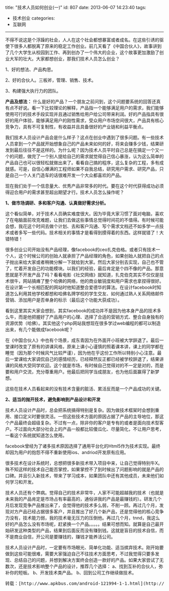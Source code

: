 title: "技术人员如何创业(一)"
id: 807
date: 2013-06-07 14:23:40
tags: 
- 技术创业
categories: 
- 互联网
---

不得不说这是个浮躁的社会，人人在这个社会都想暴富或者成名。在这些引诱的驱使下很多人都脱离了原来的稳定工作创业。前几天看了《中国合伙人》，故事讲到了几个大学生从校园到工作、再到创办了一个伟大的企业，这个故事更加激励了创业大军的壮大。大家都想创业，那我们技术人员怎么创业？

1、好的想法、产品构思。

2、好的合伙人。三板斧，管理、销售、技术。

3、构建强大执行力的团队。
<!-- more -->
<span>**产品及想法：**
什么是好的产品？一个朋友之前问到，这个问题要系统的回答还真有点不好说。看一下比较理论的解释，产品指一个能够满足用户的需求，我们能够使用可行的技术手段实现并且通过销售给用户给公司带来利润。好的产品指具有很好的用户体验，能够满足用户的刚性需求，受众用户市场空间很大，产品具有核心竞争力，具有不可复制性，有收益并且具备很好的产业链和利益平衡点。</span>

<span>我们技术人员设计产品会是什么样子？这点在创业中遇到了很多问题。有一些技术人员拿到一个产品就开始想象自己的产品未来如何的好，将来会赚多少钱，结果研发到最后往往不是这样的。为什么呢？因为技术人员平时自己总是在搞定一个又一个的问题，做完了一个别人提给自己的需求就觉得自己信心暴涨，认为这么简单的产品自己也可以很轻松就做出来了。看看自己搞的程序，这么复杂的工程，多有成就感。可是，自信心爆满的工程师如果不自我总结，研究用户需求、研究产品，只是自己一个人关门造车的话很难开发一个大众都喜欢的产品。</span>

<span>现在我们处于一个信息量大、优秀产品非常多的时代。要在这个时代获得成功必须得迎合用户的需求甚至超出期望才行。技术人员怎么操作呢？</span>

<span>**1、做市场调研、多和客户沟通、认真做好需求分析。**</span>

<span>这个看似简单，对于技术人员确实难度很大。因为毕竟大家习惯了面对电脑，喜欢了在电脑面前攻克难题，让我们去做这些事情总觉得时间花的不值得。有时候可能会想，我花这个时间去做个计划、去和客户沟通、写个需求文档还不如多学一点技术或者多写一些代码。技术相关的事情才是看得到摸得着的东西。这样就错了！大错特错！</span>

<span>很多创业公司开始没有产品经理，像facebook的ceo扎克伯格。或者只有技术一个人，这个时候公司的创始人就承担了产品经理的角色，如果创始人就把自己的点子抛出来给大家或者稍微分解一下就给到大家。然后大家分别去实现，自己也不管了，忙着开发自己的功能模块。以我们的经验，最后肯定是个四不像的产品。那意思就是不开发产品了吗？看看电影《社交网络》就知道，扎克伯克其实不仅仅是技术很牛，网站搞瘫了整个哈佛的网络，他的商业敏锐度和用户需求也拿捏得很好。在设计第一个长相匹配的网站时他知道整合爱德华的算法。在设计facebook时知道怎么利用其他学校都想和哈佛名牌学校的学生交友、如何通过熟人关系网络邮件营销、添加用户是否单身的标示（最后这个功能大获成功）。</span>

<span>看到这里其实大家会想到，其实facebook的成功并不是因为他本身产品的技术多么牛，而是他把握好了产品用户的心理、选择了合适的营销方式、整合自身独有的资源优势（哈佛）。其实他这个php网站我想现在很多学过web编程的都可以制造出来，有几个能做成facebook呢？</span>

<span>在《中国合伙人》中也有个场景，成东青因为在外面开小班被大学辞退了。最后一堂课时改变了原有的讲课风格，原来上课小心谨慎的照着课本讲，课上的同学都在睡觉（因为那个时候风气比较严谨），因为他在乎这份工作所以特别小心注意。最后一堂课给大家调侃自己的感情经历，已经释然反正都已经被学校辞退了，结果讲课的风格大受同学欢迎。这个就是市场，有时候自己觉得对的不一定是对的，而是要和用户交流，充分尊重用户。他最后把同学当成朋友，也为他后面赢得了新梦想。</span>

<span>这些在技术人员看起来的没有技术含量的脏活、累活反而是一个产品成功的关键。</span>

<span>**2、适当的抛开技术，避免影响到产品设计和开发**</span>

<span>技术人员设计产品时，总会把系统搞得特别是复杂。因为做技术框架时会想到重用、接口定义时要很灵活。一但这些技术方面的原因占据了产品的主导地位，那这个产品最终会超级复杂。不过有一点，除非你的客户是专有的或者是面向技术型客户。不过面向大部分社会上的产品一般都比较傻瓜化、尽量简化，不让用户思考，一看这个系统就知道怎么使用。</span>

<span>facebook曾经为了诸多技术原因选择了通用平台化的Html5作为技术实现。最终却因为用户的抱怨不得不重新使用ios、andriod开发原有应用。</span>

<span>很多技术在设计系统时，总想把很多新技术带入项目中来，让自己觉得特别牛X。殊不知这样的技术自己能否掌控，如果掌控不了到时候出了问题影响的就是产品的口碑。并且引入新技术，带来了学习成本，如果团队中还有其他成员，未来他们如何学习和开发。</span>

<span>技术人员还有个弊病。觉得自己的技术非常牛，人家不可能超越我的技术（也就是未来我的产品肯定是市场占有率最高的，通俗讲我的产品是最赚钱的）。研发几个月后发现竞争产品推出来了，会觉得他的技术多么弱，不削一顾。再过几个月，发现对方产品已经占据很多客户，并且推出了好几个新产品，还是觉得他的核心竞争力没有，技术能力弱，我的技术毫无压力的压倒他。再过几个月，tnnd，我这么好的产品怎么没有市场呢，赶紧换一个产品。。。。。结果可想而知。就算是自己最开始研发这种类型的产品，结果到后面反而没有赚到钱。这就是盲目的技术自信，而不是商业自信，开公司是要赚钱的，赚钱才能养活公司。</span>

<span>技术人员设计产品时，一定要有市场眼光、简单化功能、适当摈弃技术。刚开始要做到这些可能很难，需要大家强迫自己不往技术方面思考，不过我觉得只要多发现、总结自己的问题，并想到解决方案终会创造一款好的产品。如果大家尝试了无数次，还是技术影响整个产品的设计，推荐几个选择：
a、找到互补的合伙人，弥补你的短板。
b、开发技术类产品。
b、回到公司工作继续做技术。</span>
<pre>转载：[http://www.apkbus.com/android-121994-1-1.html](http://www.apkbus.com/android-121994-1-1.html)</pre>